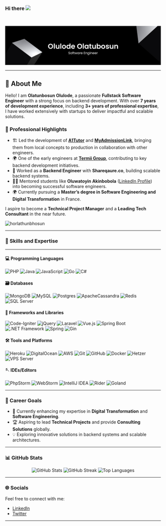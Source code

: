 ### Hi there <img src="https://media.giphy.com/media/hvRJCLFzcasrR4ia7z/giphy.gif" width="25px">

<br/>



![Alt Text](./img/coverimg.jpg)

---

## 👋 About Me  

Hello! I am **Olatunbosun Olulode**, a passionate **Fullstack Software Engineer** with a strong focus on backend development. With over **7 years of development experience**, including **3+ years of professional expertise**, I have worked extensively with startups to deliver impactful and scalable solutions.  


### 🌟 Professional Highlights  
- 🏗️ Led the development of [**A1Tutor**](https://a1tutor.org) and [**MyAdmissionLink**](https://myadmissionlink.com), bringing them from local concepts to production in collaboration with other engineers.
- 🌍 One of the early engineers at [**Termii Group**](termii.com), contributing to key backend development initiatives.  
- 🚀 Worked as a **Backend Engineer** with **Shareqaure.co**, building scalable backend systems.
- 👨‍🏫 Mentored students like **Oluwatoyin Akinbobola** ([LinkedIn Profile](https://www.linkedin.com/in/oluwatoyin-akinbobola-48594522b/)) into becoming successful software engineers.  
- 🌍 Currently pursuing a **Master’s degree in Software Engineering and Digital Transformation** in France.  

I aspire to become a **Technical Project Manager** and a **Leading Tech Consultant** in the near future.  

<p align="left"> <img src="https://komarev.com/ghpvc/?username=horlathunbhosun&label=Profile%20views&color=0e75b6&style=flat" alt="horlathunbhosun" /> </p>

---



### 🎯 Skills and Expertise  
---


#### 💻 **Programming Languages**

![PHP](https://img.shields.io/badge/php-%23316192.svg?style=for-the-badge&logo=php&logoColor=white)
![Java](https://img.shields.io/badge/java-%23ED8B00.svg?style=for-the-badge&logo=java&logoColor=white) ![JavaScript](https://img.shields.io/badge/javascript-%23323330.svg?style=for-the-badge&logo=javascript&logoColor=%23F7DF1E)  ![Go](https://img.shields.io/badge/go-%2300ADD8.svg?style=for-the-badge&logo=go&logoColor=white) ![C#](https://img.shields.io/badge/csharp-%230078D7.svg?style=for-the-badge&logo=csharp&logoColor=white)  


#### 🗃️ **Databases**  

![MongoDB](https://img.shields.io/badge/MongoDB-%234ea94b.svg?style=for-the-badge&logo=mongodb&logoColor=white)  ![MySQL](https://img.shields.io/badge/mysql-%2300f.svg?style=for-the-badge&logo=mysql&logoColor=white) ![Postgres](https://img.shields.io/badge/postgres-%23316192.svg?style=for-the-badge&logo=postgresql&logoColor=white) ![ApacheCassandra](https://img.shields.io/badge/cassandra-%231287B1.svg?style=for-the-badge&logo=apache-cassandra&logoColor=white) ![Redis](https://img.shields.io/badge/redis-%23DD0031.svg?style=for-the-badge&logo=redis&logoColor=white)  ![SQL Server](https://img.shields.io/badge/SQL%20Server-%23CC2927.svg?style=for-the-badge&logo=microsoft-sql-server&logoColor=white)  


#### 🚀 **Frameworks and Libraries**  

![Code-Igniter](https://img.shields.io/badge/CodeIgniter-%23EF4223.svg?style=for-the-badge&logo=codeIgniter&logoColor=white)
![jQuery](https://img.shields.io/badge/jquery-%230769AD.svg?style=for-the-badge&logo=jquery&logoColor=white)
![Laravel](https://img.shields.io/badge/laravel-%23FF2D20.svg?style=for-the-badge&logo=laravel&logoColor=white)
![Vue.js](https://img.shields.io/badge/vuejs-%2335495e.svg?style=for-the-badge&logo=vuedotjs&logoColor=%234FC08D)
![Spring Boot](https://img.shields.io/badge/springboot-%236DB33F.svg?style=for-the-badge&logo=springboot&logoColor=white)  ![.NET Framework](https://img.shields.io/badge/.NET%20Framework-512BD4.svg?style=for-the-badge&logo=.net&logoColor=white)  ![Spring](https://img.shields.io/badge/Spring-%236DB33F.svg?style=for-the-badge&logo=spring&logoColor=white)  ![Gin](https://img.shields.io/badge/gin-%2332D702.svg?style=for-the-badge&logo=go&logoColor=white)  


#### 🛠️ **Tools and Platforms**  
 
![Heroku](https://img.shields.io/badge/heroku-%23430098.svg?style=for-the-badge&logo=heroku&logoColor=white)
![DigitalOcean](https://img.shields.io/badge/DigitalOcean-%230167ff.svg?style=for-the-badge&logo=digitalOcean&logoColor=white)
![AWS](https://img.shields.io/badge/AWS-%23FF9900.svg?style=for-the-badge&logo=amazon-aws&logoColor=white)
![Git](https://img.shields.io/badge/GIT-E44C30?style=for-the-badge&logo=git&logoColor=white)
![GitHub](https://img.shields.io/badge/GitHub-100000?style=for-the-badge&logo=github&logoColor=white)
![Docker](https://img.shields.io/badge/Docker-2CA5E0?style=for-the-badge&logo=docker&logoColor=white)
![Hetzer](https://img.shields.io/badge/Hetzner-D50C2D?style=for-the-badge&logo=hetzner&logoColor=white)
![VPS Server](https://img.shields.io/badge/VPS-Server-%2300ADD8.svg?style=for-the-badge&logo=vultr&logoColor=white)  



#### 🪡 **IDEs/Editors**
![PhpStorm](https://img.shields.io/badge/phpstorm-143?style=for-the-badge&logo=phpstorm&logoColor=black&color=black&labelColor=darkorchid)
![WebStorm](https://img.shields.io/badge/webstorm-143?style=for-the-badge&logo=webstorm&logoColor=white&color=black)
![IntelliJ IDEA](https://img.shields.io/badge/IntelliJIDEA-000000.svg?style=for-the-badge&logo=intellij-idea&logoColor=white)
![Rider](https://img.shields.io/badge/Rider-000000.svg?style=for-the-badge&logo=rider&logoColor=white)
![Goland](https://img.shields.io/badge/Goland-000000.svg?style=for-the-badge&logo=Goland&logoColor=white)

---

### 🎯 Career Goals  

- 🌱 Currently enhancing my expertise in **Digital Transformation** and **Software Engineering**.  
- 🏆 Aspiring to lead **Technical Projects** and provide **Consulting Solutions** globally.  
- 💡 Exploring innovative solutions in backend systems and scalable architectures.  

---

### 📊 GitHub Stats  

<p align="center">
  <img src="https://github-readme-stats.vercel.app/api?username=horlathunbhosun&show_icons=true&theme=radical" alt="GitHub Stats" />  
  <img src="https://github-readme-streak-stats.herokuapp.com/?user=horlathunbhosun&theme=radical" alt="GitHub Streak" />
  <img src="https://github-readme-stats.vercel.app/api/top-langs/?username=horlathunbhosun&layout=compact&theme=radical" alt="Top Languages" />
</p>

---

### 🌐 Socials  

Feel free to connect with me:  
- [LinkedIn](https://www.linkedin.com/in/olulode-olatunbosun/)  
- [Twitter](https://twitter.com/olaolulode)  

---
<!-- 
<picture>
  <source media="(prefers-color-scheme: dark)" srcset="https://raw.githubusercontent.com/horlathunbhosun/horlathunbhosun/output/github-contribution-grid-snake-dark.svg">
  <source media="(prefers-color-scheme: light)" srcset="https://raw.githubusercontent.com/horlathunbhosun/horlathunbhosun/output/github-contribution-grid-snake.svg">
  <img alt="github contribution grid snake animation" src="https://raw.githubusercontent.com/horlathunbhosun/horlathunbhosun/output/github-contribution-grid-snake.svg">
</picture>

## Stats
<!-- <p><img align="left" src="https://github-readme-stats.vercel.app/api/top-langs?username=horlathunbhosun&show_icons=true&locale=en&layout=compact" alt="horlathunbhosun" /></p>
<p><img align="center" src="https://github-readme-streak-stats.herokuapp.com/?user=horlathunbhosun&" alt="horlathunbhosun" /></p>

-->



<!-- 
<picture>
<p>&nbsp;<img align="center" src="https://github-readme-stats.vercel.app/api?username=horlathunbhosun&show_icons=true&locale=en" alt="horlathunbhosun" /></p>

 <source media="(prefers-color-scheme: dark)" srcset="https://raw.githubusercontent.com/ayoayomide/ayoayomide/output/github-contribution-grid-snake-dark.svg">
  <source media="(prefers-color-scheme: light)" srcset="https://raw.githubusercontent.com/ayoayomide/ayoayomide/output/github-contribution-grid-snake.svg">
  <img alt="github contribution grid snake animation" src="https://raw.githubusercontent.com/ayoayomide/ayoayomide/output/github-contribution-grid-snake.svg">
</picture>
-->
